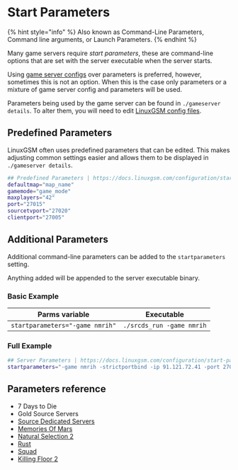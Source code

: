 # Start Parameters

{% hint style="info" %}
Also known as Command-Line Parameters, Command line arguments, or Launch Parameters.
{% endhint %}

Many game servers require _start parameters_, these are command-line options that are set with the server executable when the server starts.

Using [game server configs](game-server-config.md) over parameters is preferred, however, sometimes this is not an option. When this is the case only parameters or a mixture of game server config and parameters will be used.

Parameters being used by the game server can be found in `./gameserver details`. To alter them, you will need to edit [LinuxGSM config files](linuxgsm-config.md).

## Predefined Parameters

LinuxGSM often uses predefined parameters that can be edited. This makes adjusting common settings easier and allows them to be displayed in `./gameserver details`.

```bash
## Predefined Parameters | https://docs.linuxgsm.com/configuration/start-parameters
defaultmap="map_name"
gamemode="game_mode"
maxplayers="42"
port="27015"
sourcetvport="27020"
clientport="27005"
```

## Additional Parameters

Additional command-line parameters can be added to the `startparameters` setting.

Anything added will be appended to the server executable binary.

### Basic Example

| Parms variable                  | Executable                |
| ------------------------------- | ------------------------- |
| `startparameters="-game nmrih"` | `./srcds_run -game nmrih` |

### Full Example

```bash
## Server Parameters | https://docs.linuxgsm.com/configuration/start-parameters#additional-parameters
startparameters="-game nmrih -strictportbind -ip 91.121.72.41 -port 27015 +clientport 27017 +tv_port 27016 +map nmo_broadway +servercfgfile nmrih-server-1.cfg -maxplayers 8"
```

## Parameters reference

* 7 Days to Die
* Gold Source Servers
* [Source Dedicated Servers](https://developer.valvesoftware.com/wiki/Command\_Line\_Options#Source\_Dedicated\_Server)
* [Memories Of Mars](https://memoriesofmars.gamepedia.com/Dedicated\_Servers#Overriding\_with\_Commandline\_Arguments)
* [Natural Selection 2](http://wiki.unknownworlds.com/ns2/Dedicated\_Server)
* [Rust](https://developer.valvesoftware.com/wiki/Rust\_Dedicated\_Server)
* [Squad](http://squad.gamepedia.com/Server\_Configuration#Command\_Line)
* [Killing Floor 2](https://wiki.tripwireinteractive.com/index.php?title=Dedicated\_Server\_\(Killing\_Floor\_2\)#Advanced\_Configuration)
